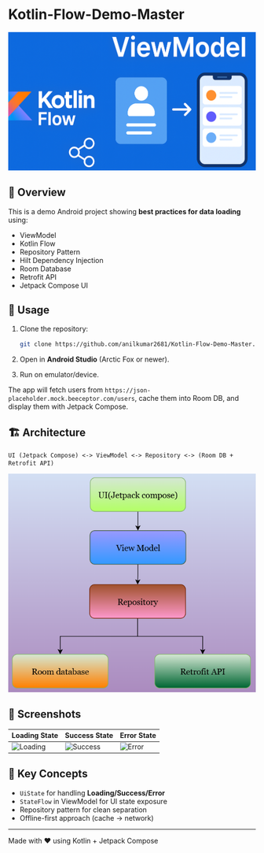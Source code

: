 # Kotlin-Flow-Demo-Master
![CoverImage](images/cover_image.png)

## 📌 Overview
This is a demo Android project showing **best practices for data loading** using:
- ViewModel
- Kotlin Flow
- Repository Pattern
- Hilt Dependency Injection
- Room Database
- Retrofit API
- Jetpack Compose UI

## 🚀 Usage
1. Clone the repository:
   ```bash
   git clone https://github.com/anilkumar2681/Kotlin-Flow-Demo-Master.git
   ```

2. Open in **Android Studio** (Arctic Fox or newer).

3. Run on emulator/device.

The app will fetch users from `https://json-placeholder.mock.beeceptor.com/users`, cache them into Room DB, and display them with Jetpack Compose.

## 🏗️ Architecture
```
UI (Jetpack Compose) <-> ViewModel <-> Repository <-> (Room DB + Retrofit API)
```

![Architecture Diagram](images/architecture.png)

## 📸 Screenshots
| Loading State | Success State | Error State |
|---------------|---------------|-------------|
| ![Loading](docs/screenshots/loading.png) | ![Success](docs/screenshots/success.png) | ![Error](docs/screenshots/error.png) |

## 🔑 Key Concepts
- `UiState` for handling **Loading/Success/Error**
- `StateFlow` in ViewModel for UI state exposure
- Repository pattern for clean separation
- Offline-first approach (cache → network)

---
Made with ❤️ using Kotlin + Jetpack Compose
